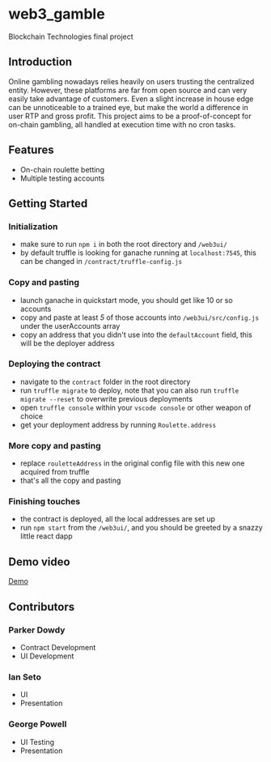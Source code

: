 # web3_gamble
Blockchain Technologies final project

## Introduction

Online gambling nowadays relies heavily on users trusting the centralized entity. However, these platforms are far from open source and can very easily take advantage of customers. Even a slight increase in house edge can be unnoticeable to a trained eye, but make the world a difference in user RTP and gross profit. This project aims to be a proof-of-concept for on-chain gambling, all handled at execution time with no cron tasks.

## Features
 - On-chain roulette betting
 - Multiple testing accounts

## Getting Started
### Initialization
 - make sure to run `npm i` in both the root directory and `/web3ui/`
 - by default truffle is looking for ganache running at `localhost:7545`, this can be changed in `/contract/truffle-config.js`

### Copy and pasting
 - launch ganache in quickstart mode, you should get like 10 or so accounts
 - copy and paste at least *5* of those accounts into `/web3ui/src/config.js` under the userAccounts array
 - copy an address that you didn't use into the `defaultAccount` field, this will be the deployer address
 
### Deploying the contract
 - navigate to the `contract` folder in the root directory
 - run `truffle migrate` to deploy, note that you can also run `truffle migrate --reset` to overwrite previous deployments
 - open `truffle console` within your `vscode console` or other weapon of choice
 - get your deployment address by running `Roulette.address`

### More copy and pasting
 - replace `rouletteAddress` in the original config file with this new one acquired from truffle
 - that's all the copy and pasting
 
### Finishing touches
 - the contract is deployed, all the local addresses are set up
 - run `npm start` from the `/web3ui/`, and you should be greeted by a snazzy little react dapp

## Demo video
[Demo](https://youtu.be/suQeloH_Zys)

## Contributors
### Parker Dowdy
 - Contract Development
 - UI Development
### Ian Seto
 - UI
 - Presentation
### George Powell
 - UI Testing
 - Presentation
